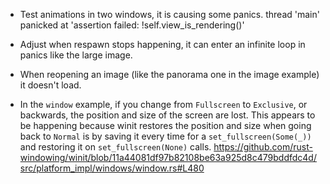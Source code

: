 * Test animations in two windows, it is causing some panics.
    thread 'main' panicked at 'assertion failed: !self.view_is_rendering()'
* Adjust when respawn stops happening, it can enter an infinite loop in panics like the large image.
* When reopening an image (like the panorama one in the image example) it doesn't load.

* In the `window` example, if you change from `Fullscreen` to `Exclusive`, or backwards, the position and size of the screen are lost.
    This appears to be happening because winit restores the position and size when going back to `Normal` is by saving it every time for a `set_fullscreen(Some(_))` and restoring it on `set_fullscreen(None)` calls.
    https://github.com/rust-windowing/winit/blob/11a44081df97b82108be63a925d8c479bddfdc4d/src/platform_impl/windows/window.rs#L480